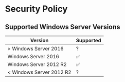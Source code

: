 # Security Policy

## Supported Windows Server Versions

| Version | Supported          |
| -------- | ------- |
| > Windows Server 2016 | ? |
| Windows Server 2016 | :white_check_mark: |
| Windows Server 2012 R2  | :white_check_mark: |
| < Windows Server 2012 R2  | ? |
